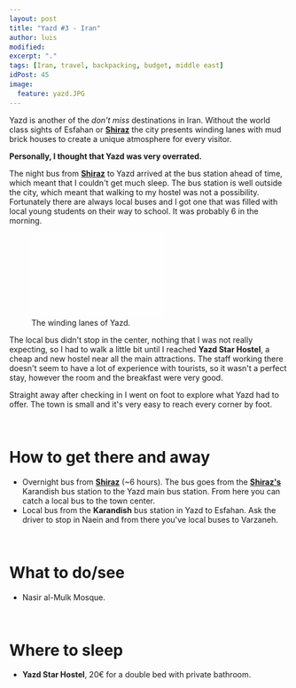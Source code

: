 ```yaml
---
layout: post
title: "Yazd #3 - Iran"
author: luis
modified:
excerpt: "."
tags: [Iran, travel, backpacking, budget, middle east]
idPost: 45
image:
  feature: yazd.JPG
---
```


Yazd is another of the <i>don't miss</i> destinations in Iran. Without the world class sights of Esfahan or <b><a href="{{site.url}}/Shiraz" target="_blank">Shiraz</a></b> the city presents winding lanes with mud brick houses to create a unique atmosphere for every visitor.

<b><highlight><middle>Personally, I thought that Yazd was very overrated.</middle></highlight></b>

The night bus from <b><a href="{{site.url}}/Shiraz" target="_blank">Shiraz</a></b> to Yazd arrived at the bus station ahead of time, which meant that I couldn't get much sleep. The bus station is well outside the city, which meant that walking to my hostel was not a possibility. Fortunately there are always local buses and I got one that was filled with local young students on their way to school. It was probably 6 in the morning.

<figure>
	<a href="../images/iran/yazd/yazd1.JPG"><img src="../images/blank.JPG" alt="" data-echo="../images/iran/yazd/yazd1.JPG"></a>
	<figcaption>The winding lanes of Yazd.</figcaption>
</figure>

The local bus didn't stop in the center, nothing that I was not really expecting, so I had to walk a little bit until I reached <b>Yazd Star Hostel</b>, a cheap and new hostel near all the main attractions. The staff working there doesn't seem to have a lot of experience with tourists, so it wasn't a perfect stay, however the room and the breakfast were very good.

Straight away after checking in I went on foot to explore what Yazd had to offer. The town is small and it's very easy to reach every corner by foot.


<br>
<h1>How to get there and away</h1>
<ul>
<li>Overnight bus from <b><a href="{{site.url}}/Shiraz" target="_blank">Shiraz</a></b> (~6 hours). The bus goes from the <b><a href="{{site.url}}/Shiraz" target="_blank">Shiraz's</a></b> Karandish bus station to the Yazd main bus station. From here you can catch a local bus to the town center.</li>
<li>Local bus from the <b>Karandish</b> bus station in Yazd to Esfahan. Ask the driver to stop in Naein and from there you've local buses to Varzaneh.</li>
</ul>

<br>
<h1>What to do/see</h1>
<ul>
<li>Nasir al-Mulk Mosque.</li>
</ul>

<br>
<h1>Where to sleep</h1>
<ul>
<li><b>Yazd Star Hostel</b>, 20€ for a double bed with private bathroom.</li>
</ul>
